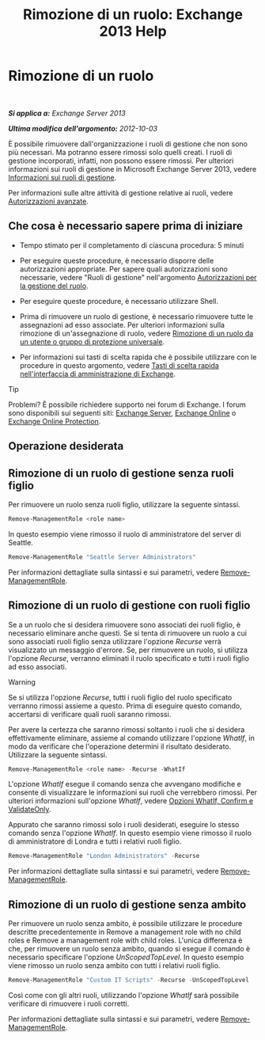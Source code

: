 ﻿---
title: 'Rimozione di un ruolo: Exchange 2013 Help'
TOCTitle: Rimozione di un ruolo
ms:assetid: 2fb6f453-f37a-4636-8353-3f9927f81298
ms:mtpsurl: https://technet.microsoft.com/it-it/library/Dd335178(v=EXCHG.150)
ms:contentKeyID: 50480261
ms.date: 05/22/2018
mtps_version: v=EXCHG.150
ms.translationtype: MT
---

# Rimozione di un ruolo

 

_**Si applica a:** Exchange Server 2013_

_**Ultima modifica dell'argomento:** 2012-10-03_

È possibile rimuovere dall'organizzazione i ruoli di gestione che non sono più necessari. Ma potranno essere rimossi solo quelli creati. I ruoli di gestione incorporati, infatti, non possono essere rimossi. Per ulteriori informazioni sui ruoli di gestione in Microsoft Exchange Server 2013, vedere [Informazioni sui ruoli di gestione](understanding-management-roles-exchange-2013-help.md).

Per informazioni sulle altre attività di gestione relative ai ruoli, vedere [Autorizzazioni avanzate](advanced-permissions-exchange-2013-help.md).

## Che cosa è necessario sapere prima di iniziare

  - Tempo stimato per il completamento di ciascuna procedura: 5 minuti

  - Per eseguire queste procedure, è necessario disporre delle autorizzazioni appropriate. Per sapere quali autorizzazioni sono necessarie, vedere "Ruoli di gestione" nell'argomento [Autorizzazioni per la gestione del ruolo](role-management-permissions-exchange-2013-help.md).

  - Per eseguire queste procedure, è necessario utilizzare Shell.

  - Prima di rimuovere un ruolo di gestione, è necessario rimuovere tutte le assegnazioni ad esso associate. Per ulteriori informazioni sulla rimozione di un'assegnazione di ruolo, vedere [Rimozione di un ruolo da un utente o gruppo di protezione universale](remove-a-role-from-a-user-or-usg-exchange-2013-help.md).

  - Per informazioni sui tasti di scelta rapida che è possibile utilizzare con le procedure in questo argomento, vedere [Tasti di scelta rapida nell'interfaccia di amministrazione di Exchange](keyboard-shortcuts-in-the-exchange-admin-center-exchange-online-protection-help.md).


> [!TIP]
> Problemi? È possibile richiedere supporto nei forum di Exchange. I forum sono disponibili sui seguenti siti: <A href="https://go.microsoft.com/fwlink/p/?linkid=60612">Exchange Server</A>, <A href="https://go.microsoft.com/fwlink/p/?linkid=267542">Exchange Online</A> o <A href="https://go.microsoft.com/fwlink/p/?linkid=285351">Exchange Online Protection</A>.



## Operazione desiderata

## Rimozione di un ruolo di gestione senza ruoli figlio

Per rimuovere un ruolo senza ruoli figlio, utilizzare la seguente sintassi.

```powershell
Remove-ManagementRole <role name>
```

In questo esempio viene rimosso il ruolo di amministratore del server di Seattle.

```powershell
Remove-ManagementRole "Seattle Server Administrators"
```

Per informazioni dettagliate sulla sintassi e sui parametri, vedere [Remove-ManagementRole](https://technet.microsoft.com/it-it/library/dd351170\(v=exchg.150\)).

## Rimozione di un ruolo di gestione con ruoli figlio

Se a un ruolo che si desidera rimuovere sono associati dei ruoli figlio, è necessario eliminare anche questi. Se si tenta di rimuovere un ruolo a cui sono associati ruoli figlio senza utilizzare l'opzione *Recurse* verrà visualizzato un messaggio d'errore. Se, per rimuovere un ruolo, si utilizza l'opzione *Recurse*, verranno eliminati il ruolo specificato e tutti i ruoli figlio ad esso associati.


> [!WARNING]
> Se si utilizza l'opzione <EM>Recurse</EM>, tutti i ruoli figlio del ruolo specificato verranno rimossi assieme a questo. Prima di eseguire questo comando, accertarsi di verificare quali ruoli saranno rimossi.



Per avere la certezza che saranno rimossi soltanto i ruoli che si desidera effettivamente eliminare, assieme al comando utilizzare l'opzione *WhatIf*, in modo da verificare che l'operazione determini il risultato desiderato. Utilizzare la seguente sintassi.

```powershell
Remove-ManagementRole <role name> -Recurse -WhatIf
```

L'opzione *WhatIf* esegue il comando senza che avvengano modifiche e consente di visualizzare le informazioni sui ruoli che verrebbero rimossi. Per ulteriori informazioni sull'opzione *WhatIf*, vedere [Opzioni WhatIf, Confirm e ValidateOnly](whatif-confirm-and-validateonly-switches-exchange-2013-help.md).

Appurato che saranno rimossi solo i ruoli desiderati, eseguire lo stesso comando senza l'opzione *WhatIf*. In questo esempio viene rimosso il ruolo di amministratore di Londra e tutti i relativi ruoli figlio.

```powershell
Remove-ManagementRole "London Administrators" -Recurse
```

Per informazioni dettagliate sulla sintassi e sui parametri, vedere [Remove-ManagementRole](https://technet.microsoft.com/it-it/library/dd351170\(v=exchg.150\)).

## Rimozione di un ruolo di gestione senza ambito

Per rimuovere un ruolo senza ambito, è possibile utilizzare le procedure descritte precedentemente in Remove a management role with no child roles e Remove a management role with child roles. L'unica differenza è che, per rimuovere un ruolo senza ambito, quando si esegue il comando è necessario specificare l'opzione *UnScopedTopLevel*. In questo esempio viene rimosso un ruolo senza ambito con tutti i relativi ruoli figlio.

```powershell
Remove-ManagementRole "Custom IT Scripts" -Recurse -UnScopedTopLevel
```

Così come con gli altri ruoli, utilizzando l'opzione *WhatIf* sarà possibile verificare di rimuovere i ruoli corretti.

Per informazioni dettagliate sulla sintassi e sui parametri, vedere [Remove-ManagementRole](https://technet.microsoft.com/it-it/library/dd351170\(v=exchg.150\)).

